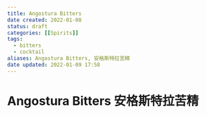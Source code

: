 ```yaml
---
title: Angostura Bitters
date created: 2022-01-08
status: draft
categories: [[Spirits]]
tags:
  - bitters
  - cocktail
aliases: Angostura Bitters, 安格斯特拉苦精
date updated: 2022-01-09 17:58
---
```


# Angostura Bitters 安格斯特拉苦精
